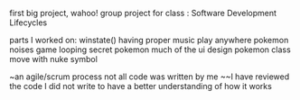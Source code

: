 first big project, wahoo!
group project for class :  Software Development Lifecycles

parts I worked on:
winstate()
having proper music play anywhere
pokemon noises
game looping
secret pokemon
much of the ui design
pokemon class
move with nuke symbol


~an agile/scrum process not all code was written by me
~~I have reviewed the code I did not write to have a better understanding of how it works
